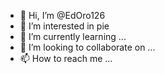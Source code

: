 - 👋 Hi, I’m @EdOro126
- 👀 I’m interested in pie
- 🌱 I’m currently learning ...
- 💞️ I’m looking to collaborate on ...
- 📫 How to reach me ...

<!---
EdOro126/EdOro126 is a ✨ special ✨ repository because its `README.md` (this file) appears on your GitHub profile.
You can click the Preview link to take a look at your changes.
--->
